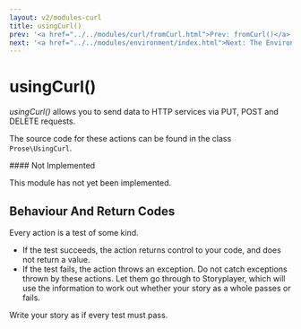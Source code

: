 ```yaml
---
layout: v2/modules-curl
title: usingCurl()
prev: '<a href="../../modules/curl/fromCurl.html">Prev: fromCurl()</a>'
next: '<a href="../../modules/environment/index.html">Next: The Environment Module</a>'
---
```


# usingCurl()

_usingCurl()_ allows you to send data to HTTP services via PUT, POST and DELETE requests.

The source code for these actions can be found in the class `Prose\UsingCurl`.

<div class="callout warning" markdown="1">
#### Not Implemented

This module has not yet been implemented.
</div>

## Behaviour And Return Codes

Every action is a test of some kind.

* If the test succeeds, the action returns control to your code, and does not return a value.
* If the test fails, the action throws an exception. Do not catch exceptions thrown by these actions. Let them go through to Storyplayer, which will use the information to work out whether your story as a whole passes or fails.

Write your story as if every test must pass.
